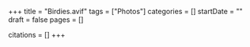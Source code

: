 +++
title = "Birdies.avif"
tags = ["Photos"]
categories = []
startDate = ""
draft = false
pages = []

citations = []
+++
